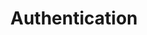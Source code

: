 ---
image: /![API Image](/images/logo.png){:class="img-responsive"}
title: Authentication
position: 1.03
description: You must authenticate before you can get data by using the API.
content_markdown: |-
  ###### The Technopedia Version 6 API uses OAuth for authentication. To authenticate in a new session, you pass the API key in the request header. The API key is provided by Flexera Technopedia support.

  Here’s some examples of using the API key: `Bearer b93477a9-054b-4878-a16f-d7f5d1f27a7a` by using cURL and Postman:<br>
  The following example shows where you add the API key in a cURL request:<br>
  `curl -G -H "Authorization: Bearer b93477a9-054b-4878-a16f-d7f5d1f27a7a" "https://v6.technopedia.com/tql" --data-urlencode "q=MATCH (s:SOFTWARE) RETURN s.title"`<br>
  

   {: .success}

  Use the `--data-urlencode` option in the cURL command to encode spaces.<br>
  
  The following example shows how you add the API key to the header in Postman:<br>
  <br>
  ![API Image](/images/bearer_token.png){: .img-responsive}<br>
left_code_blocks:
  - code_block: |-
      curl -G -H "Authorization: Bearer b93477a9-054b-4878-a16f-d7f5d1f27a7a" "https://v6.technopedia.com/tql" --data-urlencode "q=MATCH (s:SOFTWARE_PRODUCT) RETURN s.title"

      curl -G -H "Authorization: Bearer b93477a9-054b-4878-a16f-d7f5d1f27a7a" "https://v6.technopedia.com/tql" --data-urlencode "q=MATCH (n:SOFTWARE_PRODUCT) WHERE n.title = "PDF Converter" RETURN n
    title: cURL examples
    language: bash
right_code_blocks:
  - code_block: |2-
      {
        "id": 3,
        "status": "deleted"
      }
    title: Response
    language: json
  - code_block: |2-
      {
        "error": true,
        "message": "Book doesn't exist"
      }
    title: Error
    language: json
---